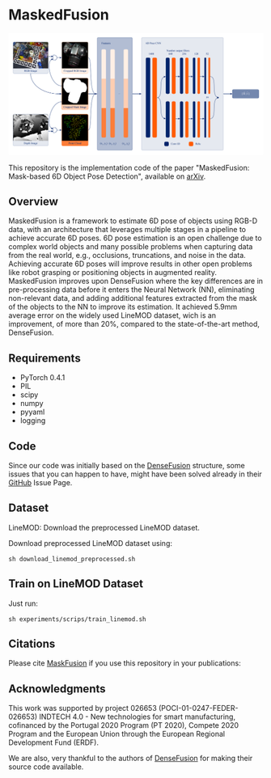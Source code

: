 # MaskedFusion

<p align="center">
	<img src ="img.png" width="1000" />
</p>

This repository is the implementation code of the paper "MaskedFusion: Mask-based 6D Object Pose Detection", available on [arXiv]().



## Overview

MaskedFusion is a framework to estimate 6D pose of objects using RGB-D data, with an architecture that leverages multiple stages in a pipeline to achieve accurate 6D poses. 6D pose estimation is an open challenge due to complex world objects and many possible problems when capturing data from the real world, e.g., occlusions, truncations, and noise in the data. Achieving accurate 6D poses will improve results in other open problems like robot grasping or positioning objects in augmented reality. MaskedFusion improves upon DenseFusion where the key differences are in pre-processing data before it enters the Neural Network (NN), eliminating non-relevant data, and adding additional features extracted from the mask of the objects to the NN to improve its estimation. It achieved 5.9mm average error on the widely used LineMOD dataset, wich is an improvement, of more than 20%, compared to the state-of-the-art method, DenseFusion.



## Requirements

* PyTorch 0.4.1
* PIL
* scipy
* numpy
* pyyaml
* logging


## Code

Since our code was initially based on the [DenseFusion](https://github.com/j96w/DenseFusion/blob/master/README.md) structure, some issues that you can happen to have, might have been solved already in their [GitHub](https://github.com/j96w/DenseFusion/) Issue Page.

## Dataset

LineMOD: Download the preprocessed LineMOD dataset.

Download preprocessed LineMOD dataset using:
```
sh download_linemod_preprocessed.sh
```



## Train on LineMOD Dataset

Just run:
```
sh experiments/scrips/train_linemod.sh
```



## Citations

Please cite [MaskFusion]() if you use this repository in your publications:



## Acknowledgments

This work was supported by project 026653 (POCI-01-0247-FEDER-026653) INDTECH 4.0 - New technologies for smart manufacturing, cofinanced by the Portugal 2020 Program (PT 2020), Compete 2020 Program and the European Union through the European Regional Development Fund (ERDF).

We are also, very thankful to the authors of [DenseFusion](https://github.com/j96w/DenseFusion/) for making their source code available.


